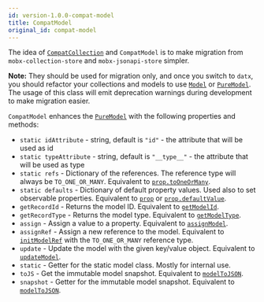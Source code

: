 ```yaml
---
id: version-1.0.0-compat-model
title: CompatModel
original_id: compat-model
---
```


The idea of [`CompatCollection`](compat-collection) and `CompatModel` is to make migration from `mobx-collection-store` and `mobx-jsonapi-store` simpler.

**Note:** They should be used for migration only, and once you switch to `datx`, you should refactor your collections and models to use [`Model`](../api-reference/model) or [`PureModel`](../api-reference/pure-model). The usage of this class will emit deprecation warnings during development to make migration easier.

`CompatModel` enhances the [`PureModel`](../api-reference/pure-model) with the following properties and methods:

- `static idAttribute` - string, default is `"id"` - the attribute that will be used as id
- `static typeAttribute` - string, default is `"__type__"` - the attribute that will be used as type
- `static refs` - Dictionary of the references. The reference type will always be `TO_ONE_OR_MANY`. Equivalent to [`prop.toOneOrMany`](prop#proptooneormany).
- `static defaults` - Dictionary of default property values. Used also to set observable properties. Equivalent to [`prop`](prop#prop) or [`prop.defaultValue`](prop#propdefaultvalue).
- `getRecordId` - Returns the model ID. Equivalent to [`getModelId`](../api-reference/model-utils#getmodelid).
- `getRecordType` - Returns the model type. Equivalent to [`getModelType`](../api-reference/model-utils#getmodeltype).
- `assign` - Assign a value to a property. Equivalent to [`assignModel`](../api-reference/model-utils#assignmodel).
- `assignRef` - Assign a new reference to the model. Equivalent to [`initModelRef`](../api-reference/model-utils#initmodelref) with the `TO_ONE_OR_MANY` reference type.
- `update` - Update the model with the given key/value object. Equivalent to [`updateModel`](../api-reference/model-utils#updatemodel).
- `static` - Getter for the static model class. Mostly for internal use.
- `toJS` - Get the immutable model snapshot. Equivalent to [`modelToJSON`](../api-reference/model-utils#modeltojson).
- `snapshot` - Getter for the immutable model snapshot. Equivalent to [`modelToJSON`](../api-reference/model-utils#modeltojson).
